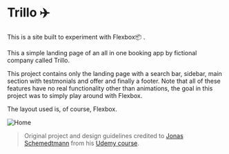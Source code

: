 # Trillo ✈️

This is a site built to experiment with Flexbox📦 .

This a simple landing page of an all in one booking app by fictional company called Trillo.

This project contains only the landing page with a search bar, sidebar, main section with testmonials and offer and finally a footer. Note that all of these features have no real functionality other than animations, the goal in this project was to simply play around with Flexbox.

The layout used is, of course, Flexbox.

![Home](readme-imgs/home.gif)

> Original project and design guidelines credited to [Jonas Schemedtmann](jonas.io) from his [Udemy course](https://www.udemy.com/course/advanced-css-and-sass/).
